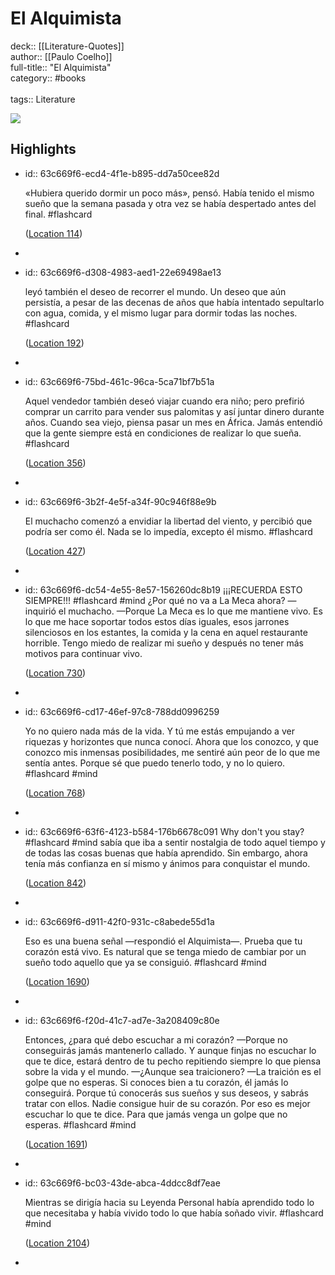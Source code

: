 # El Alquimista

deck:: [[Literature-Quotes]]\
author:: [[Paulo Coelho]]\
full-title:: "El Alquimista"\
category:: #books\
\
tags:: Literature  

![](https://images-na.ssl-images-amazon.com/images/I/512XgUw219L._SL200_.jpg)
## Highlights
- id:: 63c669f6-ecd4-4f1e-b895-dd7a50cee82d
  
  «Hubiera querido dormir un poco más», pensó. Había tenido el mismo sueño que la semana pasada y otra vez se había despertado antes del final. #flashcard 
  
  
    ([Location 114](https://readwise.io/to_kindle?action=open&asin=B00CSJYYO4&location=114))
-
- id:: 63c669f6-d308-4983-aed1-22e69498ae13
  
  leyó también el deseo de recorrer el mundo. Un deseo que aún persistía, a pesar de las decenas de años que había intentado sepultarlo con agua, comida, y el mismo lugar para dormir todas las noches. #flashcard 
  
  
    ([Location 192](https://readwise.io/to_kindle?action=open&asin=B00CSJYYO4&location=192))
-
- id:: 63c669f6-75bd-461c-96ca-5ca71bf7b51a
  
  Aquel vendedor también deseó viajar cuando era niño; pero prefirió comprar un carrito para vender sus palomitas y así juntar dinero durante años. Cuando sea viejo, piensa pasar un mes en África. Jamás entendió que la gente siempre está en condiciones de realizar lo que sueña. #flashcard 
  
  
    ([Location 356](https://readwise.io/to_kindle?action=open&asin=B00CSJYYO4&location=356))
-
- id:: 63c669f6-3b2f-4e5f-a34f-90c946f88e9b
  
  El muchacho comenzó a envidiar la libertad del viento, y percibió que podría ser como él. Nada se lo impedía, excepto él mismo. #flashcard 
  
  
    ([Location 427](https://readwise.io/to_kindle?action=open&asin=B00CSJYYO4&location=427))
-
- id:: 63c669f6-dc54-4e55-8e57-156260dc8b19
   ¡¡¡RECUERDA ESTO SIEMPRE!!! #flashcard  #mind 
    ¿Por qué no va a La Meca ahora? —inquirió el muchacho. —Porque La Meca es lo que me mantiene vivo. Es lo que me hace soportar todos estos días iguales, esos jarrones silenciosos en los estantes, la comida y la cena en aquel restaurante horrible. Tengo miedo de realizar mi sueño y después no tener más motivos para continuar vivo.
  
    ([Location 730](https://readwise.io/to_kindle?action=open&asin=B00CSJYYO4&location=730))
-
- id:: 63c669f6-cd17-46ef-97c8-788dd0996259
  
  Yo no quiero nada más de la vida. Y tú me estás empujando a ver riquezas y horizontes que nunca conocí. Ahora que los conozco, y que conozco mis inmensas posibilidades, me sentiré aún peor de lo que me sentía antes. Porque sé que puedo tenerlo todo, y no lo quiero. #flashcard  #mind 
  
  
    ([Location 768](https://readwise.io/to_kindle?action=open&asin=B00CSJYYO4&location=768))
-
- id:: 63c669f6-63f6-4123-b584-176b6678c091
   Why don't you stay? #flashcard  #mind 
    sabía que iba a sentir nostalgia de todo aquel tiempo y de todas las cosas buenas que había aprendido. Sin embargo, ahora tenía más confianza en sí mismo y ánimos para conquistar el mundo.
  
    ([Location 842](https://readwise.io/to_kindle?action=open&asin=B00CSJYYO4&location=842))
-
- id:: 63c669f6-d911-42f0-931c-c8abede55d1a
  
  Eso es una buena señal —respondió el Alquimista—. Prueba que tu corazón está vivo. Es natural que se tenga miedo de cambiar por un sueño todo aquello que ya se consiguió. #flashcard  #mind 
  
  
    ([Location 1690](https://readwise.io/to_kindle?action=open&asin=B00CSJYYO4&location=1690))
-
- id:: 63c669f6-f20d-41c7-ad7e-3a208409c80e
  
  Entonces, ¿para qué debo escuchar a mi corazón? —Porque no conseguirás jamás mantenerlo callado. Y aunque finjas no escuchar lo que te dice, estará dentro de tu pecho repitiendo siempre lo que piensa sobre la vida y el mundo. —¿Aunque sea traicionero? —La traición es el golpe que no esperas. Si conoces bien a tu corazón, él jamás lo conseguirá. Porque tú conocerás sus sueños y sus deseos, y sabrás tratar con ellos. Nadie consigue huir de su corazón. Por eso es mejor escuchar lo que te dice. Para que jamás venga un golpe que no esperas. #flashcard  #mind 
  
  
    ([Location 1691](https://readwise.io/to_kindle?action=open&asin=B00CSJYYO4&location=1691))
-
- id:: 63c669f6-bc03-43de-abca-4ddcc8df7eae
  
  Mientras se dirigía hacia su Leyenda Personal había aprendido todo lo que necesitaba y había vivido todo lo que había soñado vivir. #flashcard  #mind 
  
  
    ([Location 2104](https://readwise.io/to_kindle?action=open&asin=B00CSJYYO4&location=2104))
-